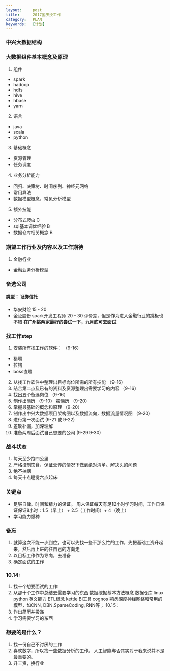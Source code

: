 ```yaml
---
layout:     post
title:      2017国庆换工作
category:   PLAN
keywords:   [计划]
---
```

### 中兴大数据结构

### 大数据组件基本概念及原理
1. 组件
- spark
- hadoop
- hdfs
- hive
- hbase
- yarn

2. 语言
- java
- scala
- python


3. 基础概念
- 资源管理
- 任务调度

4. 业务分析能力
- 回归、决策树、时间序列、神经元网络
- 常用算法
- 数据模型概念，常见分析模型

5. 额外技能
- 分布式爬虫  C
- sql基本调优经验  B
- 数据仓库相关概念  B

### 期望工作行业及内容以及工作期待
1. 金融行业
- 金融业务分析模型


### 备选公司
#### 类型： 证券信托
- 华安财险  15 - 20
- 金证股份  spark开发工程师 20 - 30  评价差，但是作为进入金融行业的跳板也不错
**在广州挑两家最好的尝试一下，九月底可去面试**

### 找工作step
1. 安装所有找工作的软件： （9-16）
- 猎聘
- 拉钩
- boss直聘

2. 从找工作软件中整理出目标岗位所需的所有技能 （9-16）
3. 结合第二点及已有的资料及资源整理出需要学习的内容  （9-16）
4. 找出五个备选岗位  （9-16）
5. 制作出简历   （9-10） 投简历 （9-20）
6. 掌握最基础的概念和原理  （9-20）
7. 制作出中兴大数据项目架构图以及数据流向，数据流量情况图  （9-20）
8. 进行第一次面试  (9-21 或 9-22)
9. 差缺补漏，加深理解
10. 准备两周后面试自己想要的公司 (9-29 9-30)


### 战斗状态
1. 每天至少跑四公里
2. 严格控制饮食，保证营养的情况下做到绝对清单。解决头的问题
3. 绝不抽烟
4. 每天十点睡觉六点起床


### 关键点
- 足够自律。时间和精力的保证。 周末保证每天有足12小时学习时间，工作日保证保证8小时：1.5（早上） + 2.5（工作时间）+ 4（晚上）
- 学习能力爆种


### 备忘
1. 就算这次不能一步到位，也可以先找一些不那么忙的工作，先把基础工资升起来，然后再上进的往自己的方向走
2. 以目标工作作为导向，去准备
3. 确定面试的工作


### 10.14:
1. 找十个想要面试的工作
2. 从那十个工作中总结去需要学习的东西
		数据挖掘基本方法概念
		数据仓库
		linux
		python
		英文能力
		ETL概念  kettle
		BI工具  cognos
		熟悉深度神经网络和常用的模型，如CNN, DBN,SparseCoding, RNN等；
10.15：
1. 作出简历并投递
2. 学习需要学习的东西


### 想要的是什么？
1. 找一份自己不讨厌的工作
2. 喜欢数字，所以找一些数据分析的工作。 人工智能与否其实对于我来说并不是最重要的。
3. 升工资，换行业
